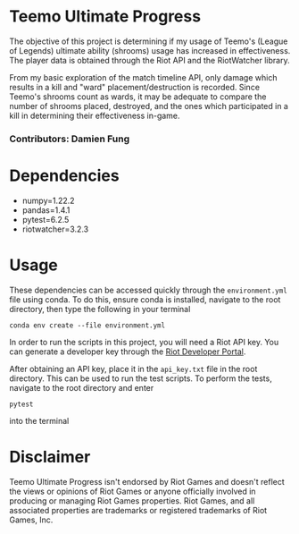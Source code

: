 # Teemo Ultimate Progress
The objective of this project is determining if my usage of Teemo's (League of Legends) ultimate ability (shrooms) usage has increased in effectiveness. The player data is obtained through the Riot API and the RiotWatcher library. 

From my basic exploration of the match timeline API, only damage which results in a kill and "ward" placement/destruction is recorded. Since Teemo's shrooms count as wards, it may be adequate to compare the number of shrooms placed, destroyed, and the ones which participated in a kill in determining their effectiveness in-game.

### Contributors: Damien Fung

# Dependencies
- numpy=1.22.2
- pandas=1.4.1
- pytest=6.2.5
- riotwatcher=3.2.3

# Usage
These dependencies can be accessed quickly through the `environment.yml` file using conda. To do this, ensure conda is installed, navigate to the root directory, then type the following in your terminal
``` 
conda env create --file environment.yml
```

In order to run the scripts in this project, you will need a Riot API key. You can generate a developer key through the [Riot Developer Portal](https://developer.riotgames.com/).

After obtaining an API key, place it in the `api_key.txt` file in the root directory. This can be used to run the test scripts. To perform the tests, navigate to the root directory and enter 
``` 
pytest
``` 
into the terminal


# Disclaimer
Teemo Ultimate Progress isn't endorsed by Riot Games and doesn't reflect the views or opinions of Riot Games or anyone officially involved in producing or managing Riot Games properties. Riot Games, and all associated properties are trademarks or registered trademarks of Riot Games, Inc.

